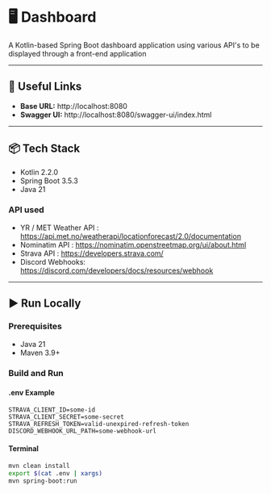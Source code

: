 # 🖥️ Dashboard

A Kotlin-based Spring Boot dashboard application using various API's to be displayed through a front-end application

---

## 🔗 Useful Links

- **Base URL:** http://localhost:8080
- **Swagger UI:** http://localhost:8080/swagger-ui/index.html

---

## 📦 Tech Stack

- Kotlin 2.2.0
- Spring Boot 3.5.3
- Java 21

### API used

- YR / MET Weather API : https://api.met.no/weatherapi/locationforecast/2.0/documentation
- Nominatim API : https://nominatim.openstreetmap.org/ui/about.html
- Strava API : https://developers.strava.com/
- Discord Webhooks: https://discord.com/developers/docs/resources/webhook

---

## ▶️ Run Locally

### Prerequisites

- Java 21
- Maven 3.9+

### Build and Run

#### .env Example
```properties
STRAVA_CLIENT_ID=some-id
STRAVA_CLIENT_SECRET=some-secret
STRAVA_REFRESH_TOKEN=valid-unexpired-refresh-token
DISCORD_WEBHOOK_URL_PATH=some-webhook-url
```

#### Terminal
```bash
mvn clean install
export $(cat .env | xargs)
mvn spring-boot:run
```
